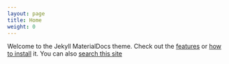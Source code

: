 ```yaml
---
layout: page
title: Home
weight: 0
---
```


Welcome to the Jekyll MaterialDocs theme.  Check out the [features](/jekyll-materialdocs/features) or [how to install](/jekyll-materialdocs/installing) it.  You can also [search this site](/jekyll-materialdocs/assets/search)
